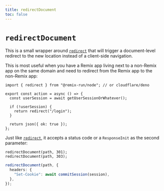 ```yaml
---
title: redirectDocument
toc: false
---
```


# `redirectDocument`

This is a small wrapper around [`redirect`][redirect] that will trigger a document-level redirect to the new location instead of a client-side navigation.

This is most useful when you have a Remix app living next to a non-Remix app on the same domain and need to redirect from the Remix app to the non-Remix app:

```tsx lines=[1,7]
import { redirect } from "@remix-run/node"; // or cloudflare/deno

export const action = async () => {
  const userSession = await getUserSessionOrWhatever();

  if (!userSession) {
    return redirect("/login");
  }

  return json({ ok: true });
};
```

Just like [`redirect`][redirect], it accepts a status code or a `ResponseInit` as the second parameter:

```
redirectDocument(path, 301);
redirectDocument(path, 303);
```

```ts
redirectDocument(path, {
  headers: {
    "Set-Cookie": await commitSession(session),
  },
});
```

[redirect]: ./redirect
